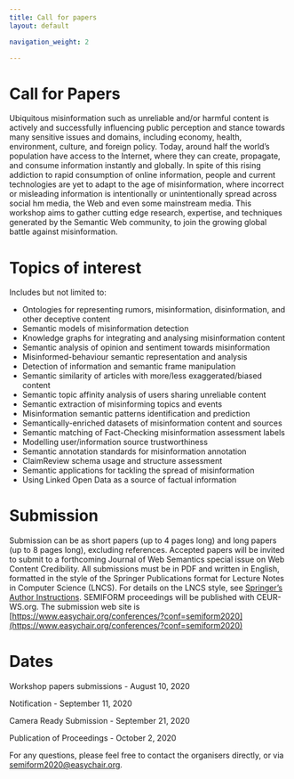 ```yaml
---
title: Call for papers
layout: default

navigation_weight: 2

---
```


# Call for Papers

Ubiquitous misinformation such as unreliable and/or harmful content is actively and successfully influencing public perception and stance towards many sensitive issues and domains, including economy, health, environment, culture, and foreign policy. Today, around half the world’s population have access to the Internet, where they can create, propagate, and consume information instantly and globally. In spite of this rising addiction to rapid consumption of online information, people and current technologies are yet to adapt to the age of misinformation, where incorrect or misleading information is intentionally or unintentionally spread across social hm media, the Web and even some mainstream media. This workshop aims to gather cutting edge research, expertise, and techniques generated by the Semantic Web community, to join the growing global battle against misinformation.


# Topics of interest

Includes but not limited to:
- Ontologies for representing rumors, misinformation, disinformation, and other deceptive content
- Semantic models of misinformation detection
- Knowledge graphs for integrating and analysing misinformation content
- Semantic analysis of opinion and sentiment towards misinformation
- Misinformed-behaviour semantic representation and analysis
- Detection of information and semantic frame manipulation
- Semantic similarity of articles with more/less exaggerated/biased content
- Semantic topic affinity analysis of users sharing unreliable content
- Semantic extraction of misinforming topics and events
- Misinformation semantic patterns identification and prediction
- Semantically-enriched datasets of misinformation content and sources
- Semantic matching of Fact-Checking misinformation assessment labels
- Modelling user/information source trustworthiness
- Semantic annotation standards for misinformation annotation
- ClaimReview schema usage and structure assessment
- Semantic applications for tackling the spread of misinformation
- Using Linked Open Data as a source of factual information


# Submission
Submission can be as short papers (up to 4 pages long) and long papers (up to 8 pages long), excluding references. Accepted papers will be invited to submit to a forthcoming Journal of Web Semantics special issue on Web Content Credibility. All submissions must be in PDF and written in English, formatted in the style of the Springer Publications format for Lecture Notes in Computer Science (LNCS). For details on the LNCS style, see [Springer’s Author Instructions](http://www.springer.com/computer/lncs?%20SGWID=0-164-6-793341-0). SEMIFORM proceedings will be published with CEUR-WS.org. The submission web site is [https://www.easychair.org/conferences/?conf=semiform2020](https://www.easychair.org/conferences/?conf=semiform2020)


# Dates

Workshop papers submissions - August 10, 2020

Notification                - September 11, 2020

Camera Ready Submission     - September 21, 2020

Publication of Proceedings  - October 2, 2020



For any questions, please feel free to contact the organisers directly, or via semiform2020@easychair.org.
